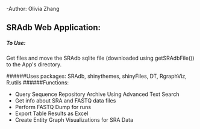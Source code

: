 -Author: Olivia Zhang 
## SRAdb Web Application:

##### To Use:
Get files and move the SRAdb sqlite file (downloaded using getSRAdbFile()) to the App's directory.

######Uses packages: 
SRAdb, shinythemes, shinyFiles, DT, RgraphViz, R.utils
######Functions:

- Query Sequence Repository Archive Using Advanced Text Search
- Get info about SRA and FASTQ data files 
- Perform FASTQ Dump for runs
- Export Table Results as Excel
- Create Entity Graph Visualizations for SRA Data 

